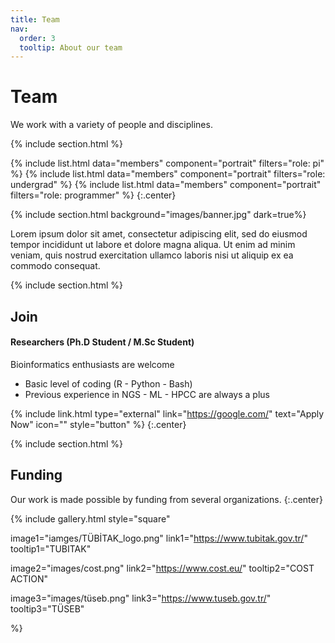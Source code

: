 ```yaml
---
title: Team
nav:
  order: 3
  tooltip: About our team
---
```


# <i class="fas fa-users"></i>Team

We work with a variety of people and disciplines.

{% include section.html %}

{%
  include list.html
  data="members"
  component="portrait"
  filters="role: pi"
%}
{%
  include list.html
  data="members"
  component="portrait"
  filters="role: undergrad"
%}
{%
  include list.html
  data="members"
  component="portrait"
  filters="role: programmer"
%}
{:.center}

{% include section.html background="images/banner.jpg" dark=true%}

Lorem ipsum dolor sit amet, consectetur adipiscing elit, sed do eiusmod tempor incididunt ut labore et dolore magna aliqua.
Ut enim ad minim veniam, quis nostrud exercitation ullamco laboris nisi ut aliquip ex ea commodo consequat.

{% include section.html %}

## Join

#### Researchers (Ph.D Student / M.Sc Student)

Bioinformatics enthusiasts are welcome

- Basic level of coding (R - Python - Bash)
- Previous experience in NGS - ML - HPCC are always a plus

{% include link.html type="external" link="https://google.com/" text="Apply Now" icon="" style="button" %}
{:.center}

{% include section.html %}

## Funding

Our work is made possible by funding from several organizations.
{:.center}

{%
  include gallery.html
  style="square"

  image1="iamges/TÜBİTAK_logo.png"
  link1="https://www.tubitak.gov.tr/"
  tooltip1="TUBITAK"

  image2="images/cost.png"
  link2="https://www.cost.eu/"
  tooltip2="COST ACTION"

  image3="images/tüseb.png"
  link3="https://www.tuseb.gov.tr/"
  tooltip3="TÜSEB"

%}
